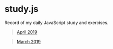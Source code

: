 # study.js

Record of my daily JavaScript study and exercises.

> [April 2019](4月19.md)

> [March 2019](3月19.md)
